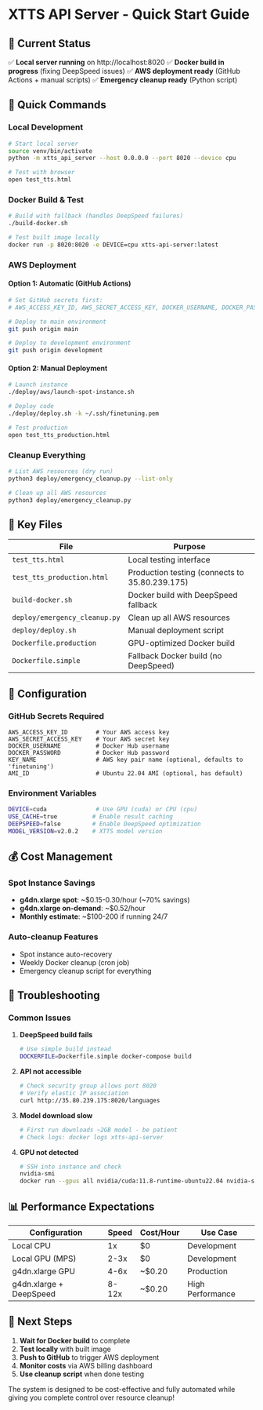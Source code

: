 # XTTS API Server - Quick Start Guide

## 🚀 Current Status
✅ **Local server running** on http://localhost:8020
✅ **Docker build in progress** (fixing DeepSpeed issues)
✅ **AWS deployment ready** (GitHub Actions + manual scripts)
✅ **Emergency cleanup ready** (Python script)

## 🎯 Quick Commands

### Local Development
```bash
# Start local server
source venv/bin/activate
python -m xtts_api_server --host 0.0.0.0 --port 8020 --device cpu

# Test with browser
open test_tts.html
```

### Docker Build & Test
```bash
# Build with fallback (handles DeepSpeed failures)
./build-docker.sh

# Test built image locally
docker run -p 8020:8020 -e DEVICE=cpu xtts-api-server:latest
```

### AWS Deployment

#### Option 1: Automatic (GitHub Actions)
```bash
# Set GitHub secrets first:
# AWS_ACCESS_KEY_ID, AWS_SECRET_ACCESS_KEY, DOCKER_USERNAME, DOCKER_PASSWORD

# Deploy to main environment
git push origin main

# Deploy to development environment
git push origin development
```

#### Option 2: Manual Deployment
```bash
# Launch instance
./deploy/aws/launch-spot-instance.sh

# Deploy code
./deploy/deploy.sh -k ~/.ssh/finetuning.pem

# Test production
open test_tts_production.html
```

### Cleanup Everything
```bash
# List AWS resources (dry run)
python3 deploy/emergency_cleanup.py --list-only

# Clean up all AWS resources
python3 deploy/emergency_cleanup.py
```

## 📁 Key Files

| File | Purpose |
|------|---------|
| `test_tts.html` | Local testing interface |
| `test_tts_production.html` | Production testing (connects to 35.80.239.175) |
| `build-docker.sh` | Docker build with DeepSpeed fallback |
| `deploy/emergency_cleanup.py` | Clean up all AWS resources |
| `deploy/deploy.sh` | Manual deployment script |
| `Dockerfile.production` | GPU-optimized Docker build |
| `Dockerfile.simple` | Fallback Docker build (no DeepSpeed) |

## 🔧 Configuration

### GitHub Secrets Required
```
AWS_ACCESS_KEY_ID        # Your AWS access key
AWS_SECRET_ACCESS_KEY    # Your AWS secret key
DOCKER_USERNAME          # Docker Hub username
DOCKER_PASSWORD          # Docker Hub password
KEY_NAME                 # AWS key pair name (optional, defaults to 'finetuning')
AMI_ID                   # Ubuntu 22.04 AMI (optional, has default)
```

### Environment Variables
```bash
DEVICE=cuda              # Use GPU (cuda) or CPU (cpu)
USE_CACHE=true          # Enable result caching
DEEPSPEED=false         # Enable DeepSpeed optimization
MODEL_VERSION=v2.0.2    # XTTS model version
```

## 💰 Cost Management

### Spot Instance Savings
- **g4dn.xlarge spot**: ~$0.15-0.30/hour (~70% savings)
- **g4dn.xlarge on-demand**: ~$0.52/hour
- **Monthly estimate**: ~$100-200 if running 24/7

### Auto-cleanup Features
- Spot instance auto-recovery
- Weekly Docker cleanup (cron job)
- Emergency cleanup script for everything

## 🐛 Troubleshooting

### Common Issues

1. **DeepSpeed build fails**
   ```bash
   # Use simple build instead
   DOCKERFILE=Dockerfile.simple docker-compose build
   ```

2. **API not accessible**
   ```bash
   # Check security group allows port 8020
   # Verify elastic IP association
   curl http://35.80.239.175:8020/languages
   ```

3. **Model download slow**
   ```bash
   # First run downloads ~2GB model - be patient
   # Check logs: docker logs xtts-api-server
   ```

4. **GPU not detected**
   ```bash
   # SSH into instance and check
   nvidia-smi
   docker run --gpus all nvidia/cuda:11.8-runtime-ubuntu22.04 nvidia-smi
   ```

## 📊 Performance Expectations

| Configuration | Speed | Cost/Hour | Use Case |
|---------------|--------|-----------|----------|
| Local CPU | 1x | $0 | Development |
| Local GPU (MPS) | 2-3x | $0 | Development |
| g4dn.xlarge GPU | 4-6x | ~$0.20 | Production |
| g4dn.xlarge + DeepSpeed | 8-12x | ~$0.20 | High Performance |

## 🎉 Next Steps

1. **Wait for Docker build** to complete
2. **Test locally** with built image
3. **Push to GitHub** to trigger AWS deployment
4. **Monitor costs** via AWS billing dashboard
5. **Use cleanup script** when done testing

The system is designed to be cost-effective and fully automated while giving you complete control over resource cleanup!